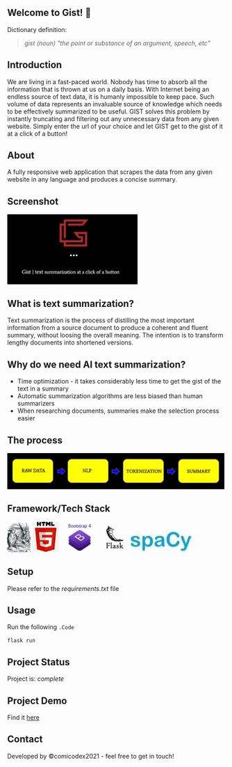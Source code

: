 ## Welcome to Gist! 👋
Dictionary definition:
> *gist (noun) "the point or substance of an argument, speech, etc"*

## Introduction ##
We are living in a fast-paced world. Nobody has time to absorb all the information that is thrown at us on a daily basis. With Internet being an endless source of text data, it is humanly impossible to keep pace. Such volume of data represents an invaluable source of knowledge which needs to be effectively summarized to be useful. GIST solves this problem by instantly truncating and filtering out any unnecessary data from any given website. Simply enter the url of your choice and let GIST get to the gist of it at a click of a button!

## About ##
A fully responsive web application that scrapes the data from any given website in any language and produces a concise summary. 

## Screenshot ##
[<img src="static\img\screenshot.JPG" width=300/>](static\img\screenshot.JPG)

## What is text summarization? ##
Text summarization is the process of distilling the most important information from a source document to produce a coherent and fluent summary, without loosing the overall meaning. The intention is to transform lengthy documents into shortened versions.

## Why do we need AI text summarization? ##
* Time optimization - it takes considerably less time to get the gist of the text in a summary
* Automatic summarization algorithms are less biased than human summarizers
* When researching documents, summaries make the selection process easier

## The process ##
[<img src="static\img\flowchart.JPG" width=500/>](static\img\flowchart.JPG)

## Framework/Tech Stack ##
[<img src="static\img\beautifulSoup.jpg" height="70"/>](static\img\beautifulSoup.jpg)
[<img src="static\img\html5.jpg" height="70"/>](static\img\html5.jpg)
[<img src="static\img\bootstrap.jpg" height="70"/>](static\img\bootstrap.jpg)
[<img src="static\img\flask.jpg" height="70"/>](static\img\flask.jpg)
[<img src="static\img\spacy.jpg" height=50/>](static\img\spacy.jpg)

## Setup ##
Please refer to the *requirements.txt* file

## Usage ##
Run the following  `.Code`
```
flask run
```

## Project Status ##
Project is: *complete*

## Project Demo ##
Find it [here](https://gistnlp.herokuapp.com/)

## Contact ##
Developed by &copy;comicodex2021 - feel free to get in touch!
